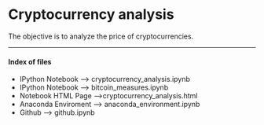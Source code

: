 # Cryptocurrency analysis
The objective is to analyze the price of cryptocurrencies.

---
#### Index of files
 - IPython Notebook  --> cryptocurrency_analysis.ipynb 
 - IPython Notebook  --> bitcoin_measures.ipynb 
 - Notebook HTML Page -->cryptocurrency_analysis.html
 - Anaconda Enviroment --> anaconda_environment.ipynb
 - Github --> github.ipynb